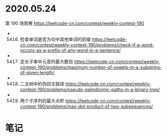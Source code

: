
# 2020.05.24

第 190 场周赛 https://leetcode-cn.com/contest/weekly-contest-190
- 5416. 检查单词是否为句中其他单词的前缀 https://leetcode-cn.com/contest/weekly-contest-190/problems/check-if-a-word-occurs-as-a-prefix-of-any-word-in-a-sentence/
- 5417. 定长子串中元音的最大数目 https://leetcode-cn.com/contest/weekly-contest-190/problems/maximum-number-of-vowels-in-a-substring-of-given-length/
- 5418. 二叉树中的伪回文路径 https://leetcode-cn.com/contest/weekly-contest-190/problems/pseudo-palindromic-paths-in-a-binary-tree/
- 5419. 两个子序列的最大点积 https://leetcode-cn.com/contest/weekly-contest-190/problems/max-dot-product-of-two-subsequences/

# 笔记

